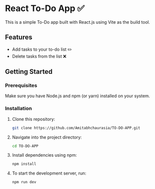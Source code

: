 # React To-Do App ✅

This is a simple To-Do app built with React.js using Vite as the build tool.

## Features

- Add tasks to your to-do list ✏️
- Delete tasks from the list ❌

## Getting Started

### Prerequisites

Make sure you have Node.js and npm (or yarn) installed on your system.

### Installation

1. Clone this repository:
   ```bash
   git clone https://github.com/Amitabhchaurasia/TO-DO-APP.git
2. Navigate into the project directory:
   ```bash
   cd TO-DO-APP
3. Install dependencies using npm:
   ```bash
   npm install
4. To start the development server, run:
   ```bash
   npm run dev
